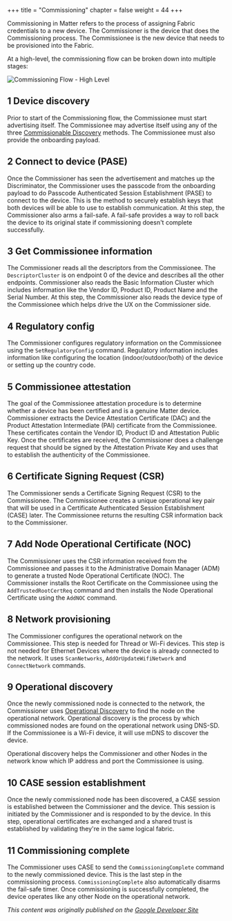 +++
title = "Commissioning"
chapter = false
weight = 44
+++

Commissioning in Matter refers to the process of assigning Fabric credentials to a new device. The Commissioner is the device that does the Commissioning process. The Commissionee is the new device that needs to be provisioned into the Fabric.

At a high-level, the commissioning flow can be broken down into multiple stages:

![Commissioning Flow - High Level](../../primer-commissioning.png)

## 1 Device discovery

Prior to start of the Commissioning flow, the Commissionee must start advertising itself. The Commissionee may advertise itself using any of the three [Commissionable Discovery](/howitworks/discovery/#commissionable-discovery) methods. The Commissionee must also provide the onboarding payload.

## 2 Connect to device (PASE)
Once the Commissioner has seen the advertisement and matches up the Discriminator, the Commissioner uses the passcode from the onboarding payload to do Passcode Authenticated Session Establishment (PASE) to connect to the device. This is the method to securely establish keys that both devices will be able to use to establish communication. At this step, the Commissioner also arms a fail-safe. A fail-safe provides a way to roll back the device to its original state if commissioning doesn't complete successfully.

## 3 Get Commissionee information
The Commissioner reads all the descriptors from the Commissionee. The `DescriptorCluster` is on endpoint 0 of the device and describes all the other endpoints. Commissioner also reads the Basic Information Cluster which includes information like the Vendor ID, Product ID, Product Name and the Serial Number. At this step, the Commissioner also reads the device type of the Commissionee which helps drive the UX on the Commissioner side.

## 4 Regulatory config
The Commissioner configures regulatory information on the Commissionee using the `SetRegulatoryConfig` command. Regulatory information includes information like configuring the location (indoor/outdoor/both) of the device or setting up the country code.

## 5 Commissionee attestation
The goal of the Commissionee attestation procedure is to determine whether a device has been certified and is a genuine Matter device. Commissioner extracts the Device Attestation Certificate (DAC) and the Product Attestation Intermediate (PAI) certificate from the Commissionee. These certificates contain the Vendor ID, Product ID and Attestation Public Key. Once the certificates are received, the Commissioner does a challenge request that should be signed by the Attestation Private Key and uses that to establish the authenticity of the Commissionee.

## 6 Certificate Signing Request (CSR)
The Commissioner sends a Certificate Signing Request (CSR) to the Commissionee. The Commissionee creates a unique operational key pair that will be used in a Certificate Authenticated Session Establishment (CASE) later. The Commissionee returns the resulting CSR information back to the Commissioner.

## 7 Add Node Operational Certificate (NOC)
The Commissioner uses the CSR information received from the Commissionee and passes it to the Administrative Domain Manager (ADM) to generate a trusted Node Operational Certificate (NOC). The Commissioner installs the Root Certificate on the Commissionee using the `AddTrustedRootCertReq` command and then installs the Node Operational Certificate using the `AddNOC` command.

## 8 Network provisioning
The Commissioner configures the operational network on the Commissionee. This step is needed for Thread or Wi-Fi devices. This step is not needed for Ethernet Devices where the device is already connected to the network. It uses `ScanNetworks`, `AddOrUpdateWifiNetwork` and `ConnectNetwork` commands.

## 9 Operational discovery
Once the newly commissioned node is connected to the network, the Commissioner uses [Operational Discovery](/howitworks/discovery/#operational-discovery) to find the node on the operational network. Operational discovery is the process by which commissioned nodes are found on the operational network using DNS-SD. If the Commissionee is a Wi-Fi device, it will use mDNS to discover the device.

Operational discovery helps the Commissioner and other Nodes in the network know which IP address and port the Commissionee is using.

## 10 CASE session establishment
Once the newly commissioned node has been discovered, a CASE session is established between the Commissioner and the device. This session is initiated by the Commissioner and is responded to by the device. In this step, operational certificates are exchanged and a shared trust is established by validating they're in the same logical fabric.

## 11 Commissioning complete
The Commissioner uses CASE to send the `CommissioningComplete` command to the newly commissioned device. This is the last step in the commissioning process. `CommissioningComplete` also automatically disarms the fail-safe timer. Once commissioning is successfully completed, the device operates like any other Node on the operational network.

_This content was originally published on the [Google Developer Site](https://developers.home.google.com/matter/primer)_